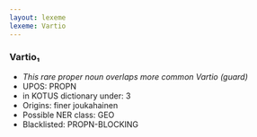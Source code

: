 ```yaml
---
layout: lexeme
lexeme: Vartio
---
```


###  Vartio₁

* _This rare proper noun overlaps more common *Vartio* (guard)_
* UPOS:  PROPN
* in KOTUS dictionary under:  3
* Origins: finer joukahainen 
* Possible NER class:  GEO
* Blacklisted:  PROPN-BLOCKING


